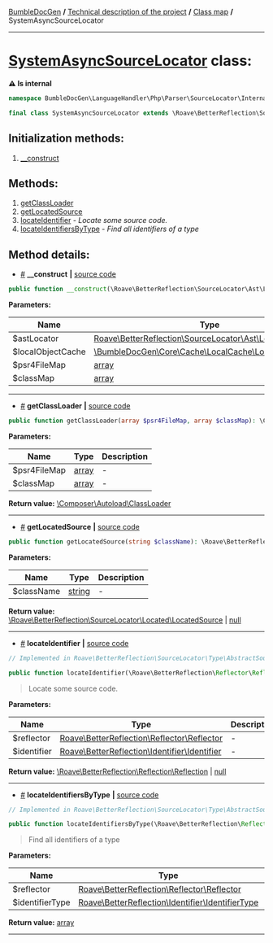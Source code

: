 <!-- {% raw %} -->
<embed> <a href="/docs/readme.md">BumbleDocGen</a> <b>/</b> <a href="/docs/tech/readme.md">Technical description of the project</a> <b>/</b> <a href="/docs/tech/map.md">Class map</a> <b>/</b> SystemAsyncSourceLocator<hr> </embed>

<h1>
    <a href="https://github.com/bumble-tech/bumble-doc-gen/blob/master/src/LanguageHandler/Php/Parser/SourceLocator/Internal/SystemAsyncSourceLocator.php#L20">SystemAsyncSourceLocator</a> class:
</h1>




<b>:warning: Is internal</b>
```php
namespace BumbleDocGen\LanguageHandler\Php\Parser\SourceLocator\Internal;

final class SystemAsyncSourceLocator extends \Roave\BetterReflection\SourceLocator\Type\AbstractSourceLocator implements \Roave\BetterReflection\SourceLocator\Type\SourceLocator
```








<h2>Initialization methods:</h2>

<ol>
<li>
    <a href="#m-construct">__construct</a>
    </li>
</ol>

<h2>Methods:</h2>

<ol>
<li>
    <a href="#mgetclassloader">getClassLoader</a>
    </li>
<li>
    <a href="#mgetlocatedsource">getLocatedSource</a>
    </li>
<li>
    <a href="#mlocateidentifier">locateIdentifier</a>
    - <i>Locate some source code.</i></li>
<li>
    <a href="#mlocateidentifiersbytype">locateIdentifiersByType</a>
    - <i>Find all identifiers of a type</i></li>
</ol>







<h2>Method details:</h2>

<div class='method_description-block'>

<ul>
<li><a name="m-construct" href="#m-construct">#</a>
 <b>__construct</b>
    <b>|</b> <a href="https://github.com/bumble-tech/bumble-doc-gen/blob/master/src/LanguageHandler/Php/Parser/SourceLocator/Internal/SystemAsyncSourceLocator.php#L22">source code</a></li>
</ul>

```php
public function __construct(\Roave\BetterReflection\SourceLocator\Ast\Locator $astLocator, \BumbleDocGen\Core\Cache\LocalCache\LocalObjectCache $localObjectCache, array $psr4FileMap, array $classMap);
```



<b>Parameters:</b>

<table>
    <thead>
    <tr>
        <th>Name</th>
        <th>Type</th>
        <th>Description</th>
    </tr>
    </thead>
    <tbody>
            <tr>
            <td>$astLocator</td>
            <td><a href='https://github.com/Roave/BetterReflection/blob/master/src/SourceLocator/Ast/Locator.php'>Roave\BetterReflection\SourceLocator\Ast\Locator</a></td>
            <td>-</td>
        </tr>
            <tr>
            <td>$localObjectCache</td>
            <td><a href='https://github.com/bumble-tech/bumble-doc-gen/blob/master/src/Core/Cache/LocalCache/LocalObjectCache.php'>\BumbleDocGen\Core\Cache\LocalCache\LocalObjectCache</a></td>
            <td>-</td>
        </tr>
            <tr>
            <td>$psr4FileMap</td>
            <td><a href='https://www.php.net/manual/en/language.types.array.php'>array</a></td>
            <td>-</td>
        </tr>
            <tr>
            <td>$classMap</td>
            <td><a href='https://www.php.net/manual/en/language.types.array.php'>array</a></td>
            <td>-</td>
        </tr>
        </tbody>
</table>



</div>
<hr>
<div class='method_description-block'>

<ul>
<li><a name="mgetclassloader" href="#mgetclassloader">#</a>
 <b>getClassLoader</b>
    <b>|</b> <a href="https://github.com/bumble-tech/bumble-doc-gen/blob/master/src/LanguageHandler/Php/Parser/SourceLocator/Internal/SystemAsyncSourceLocator.php#L45">source code</a></li>
</ul>

```php
public function getClassLoader(array $psr4FileMap, array $classMap): \Composer\Autoload\ClassLoader;
```



<b>Parameters:</b>

<table>
    <thead>
    <tr>
        <th>Name</th>
        <th>Type</th>
        <th>Description</th>
    </tr>
    </thead>
    <tbody>
            <tr>
            <td>$psr4FileMap</td>
            <td><a href='https://www.php.net/manual/en/language.types.array.php'>array</a></td>
            <td>-</td>
        </tr>
            <tr>
            <td>$classMap</td>
            <td><a href='https://www.php.net/manual/en/language.types.array.php'>array</a></td>
            <td>-</td>
        </tr>
        </tbody>
</table>

<b>Return value:</b> <a href='https://github.com/composer/composer/blob/master/src/Composer/Autoload/ClassLoader.php'>\Composer\Autoload\ClassLoader</a>


</div>
<hr>
<div class='method_description-block'>

<ul>
<li><a name="mgetlocatedsource" href="#mgetlocatedsource">#</a>
 <b>getLocatedSource</b>
    <b>|</b> <a href="https://github.com/bumble-tech/bumble-doc-gen/blob/master/src/LanguageHandler/Php/Parser/SourceLocator/Internal/SystemAsyncSourceLocator.php#L61">source code</a></li>
</ul>

```php
public function getLocatedSource(string $className): \Roave\BetterReflection\SourceLocator\Located\LocatedSource|null;
```



<b>Parameters:</b>

<table>
    <thead>
    <tr>
        <th>Name</th>
        <th>Type</th>
        <th>Description</th>
    </tr>
    </thead>
    <tbody>
            <tr>
            <td>$className</td>
            <td><a href='https://www.php.net/manual/en/language.types.string.php'>string</a></td>
            <td>-</td>
        </tr>
        </tbody>
</table>

<b>Return value:</b> <a href='https://github.com/Roave/BetterReflection/blob/master/src/SourceLocator/Located/LocatedSource.php'>\Roave\BetterReflection\SourceLocator\Located\LocatedSource</a> | <a href='https://www.php.net/manual/en/language.types.null.php'>null</a>


</div>
<hr>
<div class='method_description-block'>

<ul>
<li><a name="mlocateidentifier" href="#mlocateidentifier">#</a>
 <b>locateIdentifier</b>
    <b>|</b> <a href="https://github.com/bumble-tech/bumble-doc-gen/blob/master/vendor/roave/better-reflection/src/SourceLocator/Type/AbstractSourceLocator.php#L37">source code</a></li>
</ul>

```php
// Implemented in Roave\BetterReflection\SourceLocator\Type\AbstractSourceLocator

public function locateIdentifier(\Roave\BetterReflection\Reflector\Reflector $reflector, \Roave\BetterReflection\Identifier\Identifier $identifier): \Roave\BetterReflection\Reflection\Reflection|null;
```

<blockquote>Locate some source code.</blockquote>

<b>Parameters:</b>

<table>
    <thead>
    <tr>
        <th>Name</th>
        <th>Type</th>
        <th>Description</th>
    </tr>
    </thead>
    <tbody>
            <tr>
            <td>$reflector</td>
            <td><a href='https://github.com/Roave/BetterReflection/blob/master/src/Reflector/Reflector.php'>Roave\BetterReflection\Reflector\Reflector</a></td>
            <td>-</td>
        </tr>
            <tr>
            <td>$identifier</td>
            <td><a href='https://github.com/Roave/BetterReflection/blob/master/src/Identifier/Identifier.php'>Roave\BetterReflection\Identifier\Identifier</a></td>
            <td>-</td>
        </tr>
        </tbody>
</table>

<b>Return value:</b> <a href='https://github.com/Roave/BetterReflection/blob/master/src/Reflection/Reflection.php'>\Roave\BetterReflection\Reflection\Reflection</a> | <a href='https://www.php.net/manual/en/language.types.null.php'>null</a>


</div>
<hr>
<div class='method_description-block'>

<ul>
<li><a name="mlocateidentifiersbytype" href="#mlocateidentifiersbytype">#</a>
 <b>locateIdentifiersByType</b>
    <b>|</b> <a href="https://github.com/bumble-tech/bumble-doc-gen/blob/master/vendor/roave/better-reflection/src/SourceLocator/Type/AbstractSourceLocator.php#L57">source code</a></li>
</ul>

```php
// Implemented in Roave\BetterReflection\SourceLocator\Type\AbstractSourceLocator

public function locateIdentifiersByType(\Roave\BetterReflection\Reflector\Reflector $reflector, \Roave\BetterReflection\Identifier\IdentifierType $identifierType): array;
```

<blockquote>Find all identifiers of a type</blockquote>

<b>Parameters:</b>

<table>
    <thead>
    <tr>
        <th>Name</th>
        <th>Type</th>
        <th>Description</th>
    </tr>
    </thead>
    <tbody>
            <tr>
            <td>$reflector</td>
            <td><a href='https://github.com/Roave/BetterReflection/blob/master/src/Reflector/Reflector.php'>Roave\BetterReflection\Reflector\Reflector</a></td>
            <td>-</td>
        </tr>
            <tr>
            <td>$identifierType</td>
            <td><a href='https://github.com/Roave/BetterReflection/blob/master/src/Identifier/IdentifierType.php'>Roave\BetterReflection\Identifier\IdentifierType</a></td>
            <td>-</td>
        </tr>
        </tbody>
</table>

<b>Return value:</b> <a href='https://www.php.net/manual/en/language.types.array.php'>array</a>


</div>
<hr>

<!-- {% endraw %} -->